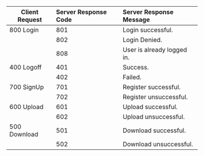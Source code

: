| Client Request | Server Response Code | Server Response Message
| -------------- |:-------------------- |:-----------------------
| 800 Login      | 801                  | Login successful.
|       | 802                 | Login Denied.
|       | 808                 | User is already logged in.
| 400 Logoff      | 401                  | Success.
|       | 402                  | Failed.
| 700 SignUp      | 701                  | Register successful.
|       | 702                  | Register unsuccessful.
| 600 Upload      | 601                  | Upload successful.
|       | 602                  | Upload unsuccessful.
| 500 Download      | 501                  | Download successful.
|       | 502                  | Download unsuccessful.
